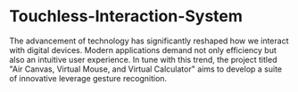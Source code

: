 # Touchless-Interaction-System
The advancement of technology has significantly reshaped how we interact with digital devices. Modern applications demand not only efficiency but also an intuitive user experience. In tune with this trend, the project titled "Air Canvas, Virtual Mouse, and Virtual Calculator" aims to develop a suite of innovative leverage gesture recognition.
